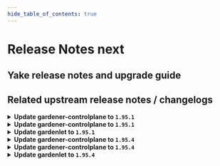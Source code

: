 ```yaml
---
hide_table_of_contents: true
---
```


# Release Notes next

## Yake release notes and upgrade guide

## Related upstream release notes / changelogs


<details>
<summary><b>Update gardener-controlplane to <code>1.95.1</code></b></summary>

# [gardener/gardener]

## 🏃 Others

- `[OPERATOR]` gardenlet: An issue causing the blackbox-exporter Deployment to be created and to be unhealthy in the Shoot control plane for Shoots with `.spec.purpose=testing` is now fixed. by @ialidzhikov [#9798]

## Docker Images
- admission-controller: `europe-docker.pkg.dev/gardener-project/releases/gardener/admission-controller:v1.95.1`
- apiserver: `europe-docker.pkg.dev/gardener-project/releases/gardener/apiserver:v1.95.1`
- controller-manager: `europe-docker.pkg.dev/gardener-project/releases/gardener/controller-manager:v1.95.1`
- gardenlet: `europe-docker.pkg.dev/gardener-project/releases/gardener/gardenlet:v1.95.1`
- node-agent: `europe-docker.pkg.dev/gardener-project/releases/gardener/node-agent:v1.95.1`
- operator: `europe-docker.pkg.dev/gardener-project/releases/gardener/operator:v1.95.1`
- resource-manager: `europe-docker.pkg.dev/gardener-project/releases/gardener/resource-manager:v1.95.1`
- scheduler: `europe-docker.pkg.dev/gardener-project/releases/gardener/scheduler:v1.95.1`


</details>

<details>
<summary><b>Update gardener-controlplane to <code>1.95.1</code></b></summary>

# [gardener/gardener]

## 🏃 Others

- `[OPERATOR]` gardenlet: An issue causing the blackbox-exporter Deployment to be created and to be unhealthy in the Shoot control plane for Shoots with `.spec.purpose=testing` is now fixed. by @ialidzhikov [#9798]

## Docker Images
- admission-controller: `europe-docker.pkg.dev/gardener-project/releases/gardener/admission-controller:v1.95.1`
- apiserver: `europe-docker.pkg.dev/gardener-project/releases/gardener/apiserver:v1.95.1`
- controller-manager: `europe-docker.pkg.dev/gardener-project/releases/gardener/controller-manager:v1.95.1`
- gardenlet: `europe-docker.pkg.dev/gardener-project/releases/gardener/gardenlet:v1.95.1`
- node-agent: `europe-docker.pkg.dev/gardener-project/releases/gardener/node-agent:v1.95.1`
- operator: `europe-docker.pkg.dev/gardener-project/releases/gardener/operator:v1.95.1`
- resource-manager: `europe-docker.pkg.dev/gardener-project/releases/gardener/resource-manager:v1.95.1`
- scheduler: `europe-docker.pkg.dev/gardener-project/releases/gardener/scheduler:v1.95.1`


</details>

<details>
<summary><b>Update gardenlet to <code>1.95.1</code></b></summary>

# [gardener/gardener]

## 🏃 Others

- `[OPERATOR]` gardenlet: An issue causing the blackbox-exporter Deployment to be created and to be unhealthy in the Shoot control plane for Shoots with `.spec.purpose=testing` is now fixed. by @ialidzhikov [#9798]

## Docker Images
- admission-controller: `europe-docker.pkg.dev/gardener-project/releases/gardener/admission-controller:v1.95.1`
- apiserver: `europe-docker.pkg.dev/gardener-project/releases/gardener/apiserver:v1.95.1`
- controller-manager: `europe-docker.pkg.dev/gardener-project/releases/gardener/controller-manager:v1.95.1`
- gardenlet: `europe-docker.pkg.dev/gardener-project/releases/gardener/gardenlet:v1.95.1`
- node-agent: `europe-docker.pkg.dev/gardener-project/releases/gardener/node-agent:v1.95.1`
- operator: `europe-docker.pkg.dev/gardener-project/releases/gardener/operator:v1.95.1`
- resource-manager: `europe-docker.pkg.dev/gardener-project/releases/gardener/resource-manager:v1.95.1`
- scheduler: `europe-docker.pkg.dev/gardener-project/releases/gardener/scheduler:v1.95.1`


</details>

<details>
<summary><b>Update gardener-controlplane to <code>1.95.4</code></b></summary>

# [gardener/gardener]

## 🐛 Bug Fixes

- `[OPERATOR]` The broken `prometheus-longterm` `ScrapeConfig`s introduced with `v1.95.0` have been fixed. by @bd3lage [#9918]
- `[OPERATOR]` gardenlet: An issue causing alerts contributed by extensions containing a multi-line `expr` not to be properly translated in a PrometheusRule is now fixed. by @dimitar-kostadinov [#9920]
- `[USER]` A bug in the Prometheus dashboard for shoots not showing metrics for most panels has been fixed. by @rfranzke [#9928]

## Docker Images
- admission-controller: `europe-docker.pkg.dev/gardener-project/releases/gardener/admission-controller:v1.95.4`
- apiserver: `europe-docker.pkg.dev/gardener-project/releases/gardener/apiserver:v1.95.4`
- controller-manager: `europe-docker.pkg.dev/gardener-project/releases/gardener/controller-manager:v1.95.4`
- gardenlet: `europe-docker.pkg.dev/gardener-project/releases/gardener/gardenlet:v1.95.4`
- node-agent: `europe-docker.pkg.dev/gardener-project/releases/gardener/node-agent:v1.95.4`
- operator: `europe-docker.pkg.dev/gardener-project/releases/gardener/operator:v1.95.4`
- resource-manager: `europe-docker.pkg.dev/gardener-project/releases/gardener/resource-manager:v1.95.4`
- scheduler: `europe-docker.pkg.dev/gardener-project/releases/gardener/scheduler:v1.95.4`


</details>

<details>
<summary><b>Update gardener-controlplane to <code>1.95.4</code></b></summary>

# [gardener/gardener]

## 🐛 Bug Fixes

- `[OPERATOR]` The broken `prometheus-longterm` `ScrapeConfig`s introduced with `v1.95.0` have been fixed. by @bd3lage [#9918]
- `[OPERATOR]` gardenlet: An issue causing alerts contributed by extensions containing a multi-line `expr` not to be properly translated in a PrometheusRule is now fixed. by @dimitar-kostadinov [#9920]
- `[USER]` A bug in the Prometheus dashboard for shoots not showing metrics for most panels has been fixed. by @rfranzke [#9928]

## Docker Images
- admission-controller: `europe-docker.pkg.dev/gardener-project/releases/gardener/admission-controller:v1.95.4`
- apiserver: `europe-docker.pkg.dev/gardener-project/releases/gardener/apiserver:v1.95.4`
- controller-manager: `europe-docker.pkg.dev/gardener-project/releases/gardener/controller-manager:v1.95.4`
- gardenlet: `europe-docker.pkg.dev/gardener-project/releases/gardener/gardenlet:v1.95.4`
- node-agent: `europe-docker.pkg.dev/gardener-project/releases/gardener/node-agent:v1.95.4`
- operator: `europe-docker.pkg.dev/gardener-project/releases/gardener/operator:v1.95.4`
- resource-manager: `europe-docker.pkg.dev/gardener-project/releases/gardener/resource-manager:v1.95.4`
- scheduler: `europe-docker.pkg.dev/gardener-project/releases/gardener/scheduler:v1.95.4`


</details>

<details>
<summary><b>Update gardenlet to <code>1.95.4</code></b></summary>

# [gardener/gardener]

## 🐛 Bug Fixes

- `[OPERATOR]` The broken `prometheus-longterm` `ScrapeConfig`s introduced with `v1.95.0` have been fixed. by @bd3lage [#9918]
- `[OPERATOR]` gardenlet: An issue causing alerts contributed by extensions containing a multi-line `expr` not to be properly translated in a PrometheusRule is now fixed. by @dimitar-kostadinov [#9920]
- `[USER]` A bug in the Prometheus dashboard for shoots not showing metrics for most panels has been fixed. by @rfranzke [#9928]

## Docker Images
- admission-controller: `europe-docker.pkg.dev/gardener-project/releases/gardener/admission-controller:v1.95.4`
- apiserver: `europe-docker.pkg.dev/gardener-project/releases/gardener/apiserver:v1.95.4`
- controller-manager: `europe-docker.pkg.dev/gardener-project/releases/gardener/controller-manager:v1.95.4`
- gardenlet: `europe-docker.pkg.dev/gardener-project/releases/gardener/gardenlet:v1.95.4`
- node-agent: `europe-docker.pkg.dev/gardener-project/releases/gardener/node-agent:v1.95.4`
- operator: `europe-docker.pkg.dev/gardener-project/releases/gardener/operator:v1.95.4`
- resource-manager: `europe-docker.pkg.dev/gardener-project/releases/gardener/resource-manager:v1.95.4`
- scheduler: `europe-docker.pkg.dev/gardener-project/releases/gardener/scheduler:v1.95.4`


</details>
